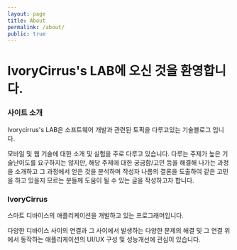 ```yaml
---
layout: page
title: About
permalink: /about/
public: true
---
```


# IvoryCirrus's LAB에 오신 것을 환영합니다.

### 사이트 소개

Ivorycirrus's LAB은 소프트웨어 개발과 관련된 토픽을 다루고있는 기술블로그 입니다. 

모바일 및 웹 기술에 대한 소개 및 실험을 주로 다루고 있습니다. 다루는 주제가 높은 기술난이도를 요구하지는 않지만, 해당 주제에 대한 궁금함/고민 등을 해결해 나가는 과정을 소개하고 그 과정에서 얻은 것을 분석하며 작성자 나름의 결론을 도출하여 같은 고민을 하고 있을지 모르는 분들께 도움이 될 수 있는 글을 작성하고자 합니다.

### IvoryCirrus

스마트 디바이스의 애플리케이션을 개발하고 있는 프로그래머입니다.

다양한 디바이스 사이의 연결과 그 사이에서 발생하는 다양한 문제의 해결 및 
그 연결 위에서 동작하는 애플리케이션의 UI/UX 구성 및 성능개선에 관심이 있습니다.
